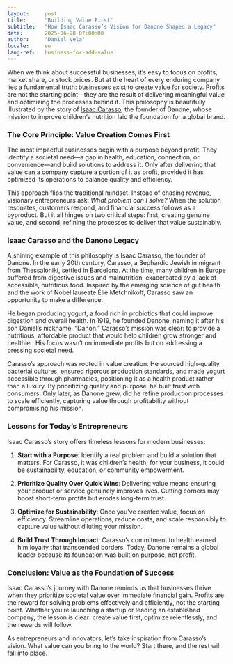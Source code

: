 ```yaml
---
layout:     post
title:      "Building Value First"
subtitle:   "How Isaac Carasso’s Vision for Danone Shaped a Legacy"
date:       2025-06-28 07:00:00
author:     "Daniel Vela"
locale:     en
lang-ref:   business-for-add-value
---
```


When we think about successful businesses, it’s easy to focus on profits, market share, or stock prices. But at the heart of every enduring company lies a fundamental truth: businesses exist to create value for society. Profits are not the starting point—they are the result of delivering meaningful value and optimizing the processes behind it. This philosophy is beautifully illustrated by the story of [Isaac Carasso](https://en.wikipedia.org/wiki/Isaac_Carasso), the founder of Danone, whose mission to improve children’s nutrition laid the foundation for a global brand.

### The Core Principle: Value Creation Comes First

The most impactful businesses begin with a purpose beyond profit. They identify a societal need—a gap in health, education, connection, or convenience—and build solutions to address it. Only after delivering that value can a company capture a portion of it as profit, provided it has optimized its operations to balance quality and efficiency.

This approach flips the traditional mindset. Instead of chasing revenue, visionary entrepreneurs ask: *What problem can I solve?* When the solution resonates, customers respond, and financial success follows as a byproduct. But it all hinges on two critical steps: first, creating genuine value, and second, refining the processes to deliver that value sustainably.

### Isaac Carasso and the Danone Legacy

A shining example of this philosophy is Isaac Carasso, the founder of Danone. In the early 20th century, Carasso, a Sephardic Jewish immigrant from Thessaloniki, settled in Barcelona. At the time, many children in Europe suffered from digestive issues and malnutrition, exacerbated by a lack of accessible, nutritious food. Inspired by the emerging science of gut health and the work of Nobel laureate Élie Metchnikoff, Carasso saw an opportunity to make a difference.

He began producing yogurt, a food rich in probiotics that could improve digestion and overall health. In 1919, he founded Danone, naming it after his son Daniel’s nickname, “Danon.” Carasso’s mission was clear: to provide a nutritious, affordable product that would help children grow stronger and healthier. His focus wasn’t on immediate profits but on addressing a pressing societal need.

Carasso’s approach was rooted in value creation. He sourced high-quality bacterial cultures, ensured rigorous production standards, and made yogurt accessible through pharmacies, positioning it as a health product rather than a luxury. By prioritizing quality and purpose, he built trust with consumers. Only later, as Danone grew, did he refine production processes to scale efficiently, capturing value through profitability without compromising his mission.

### Lessons for Today’s Entrepreneurs

Isaac Carasso’s story offers timeless lessons for modern businesses:

1. **Start with a Purpose**: Identify a real problem and build a solution that matters. For Carasso, it was children’s health; for your business, it could be sustainability, education, or community empowerment.

2. **Prioritize Quality Over Quick Wins**: Delivering value means ensuring your product or service genuinely improves lives. Cutting corners may boost short-term profits but erodes long-term trust.

3. **Optimize for Sustainability**: Once you’ve created value, focus on efficiency. Streamline operations, reduce costs, and scale responsibly to capture value without diluting your mission.

4. **Build Trust Through Impact**: Carasso’s commitment to health earned him loyalty that transcended borders. Today, Danone remains a global leader because its foundation was built on purpose, not profit.

### Conclusion: Value as the Foundation of Success

Isaac Carasso’s journey with Danone reminds us that businesses thrive when they prioritize societal value over immediate financial gain. Profits are the reward for solving problems effectively and efficiently, not the starting point. Whether you’re launching a startup or leading an established company, the lesson is clear: create value first, optimize relentlessly, and the rewards will follow.

As entrepreneurs and innovators, let’s take inspiration from Carasso’s vision. What value can you bring to the world? Start there, and the rest will fall into place.
